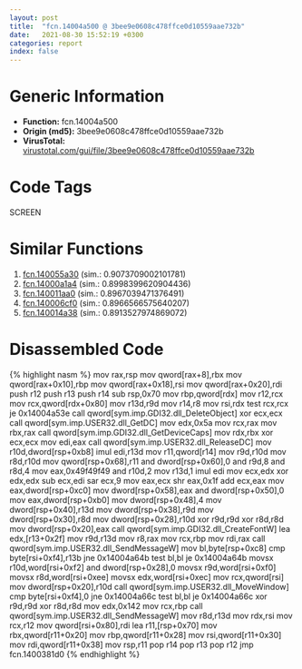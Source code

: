 ```yaml
---
layout: post
title:  "fcn.14004a500 @ 3bee9e0608c478ffce0d10559aae732b"
date:   2021-08-30 15:52:19 +0300
categories: report
index: false
---
```


# Generic Information
- **Function:** fcn.14004a500
- **Origin (md5):** 3bee9e0608c478ffce0d10559aae732b
- **VirusTotal:** [virustotal.com/gui/file/3bee9e0608c478ffce0d10559aae732b][virustotal_ref]

# Code Tags
<span class="tag" id="SCREEN">SCREEN</span>


# Similar Functions

1. [fcn.140055a30][similar_1_ref] (sim.: 0.9073709002101781)
2. [fcn.14000a1a4][similar_2_ref] (sim.: 0.8998399620904436)
3. [fcn.140011aa0][similar_3_ref] (sim.: 0.8967039471376491)
4. [fcn.140006cf0][similar_4_ref] (sim.: 0.8966566575640207)
5. [fcn.140014a38][similar_5_ref] (sim.: 0.8913527974869072)


# Disassembled Code

{% highlight nasm %}
mov rax,rsp
mov qword[rax+8],rbx
mov qword[rax+0x10],rbp
mov qword[rax+0x18],rsi
mov qword[rax+0x20],rdi
push r12
push r13
push r14
sub rsp,0x70
mov rbp,qword[rdx]
mov r12,rcx
mov rcx,qword[rdx+0x80]
mov r13d,r9d
mov r14,r8
mov rsi,rdx
test rcx,rcx
je 0x14004a53e
call qword[sym.imp.GDI32.dll_DeleteObject]
xor ecx,ecx
call qword[sym.imp.USER32.dll_GetDC]
mov edx,0x5a
mov rcx,rax
mov rbx,rax
call qword[sym.imp.GDI32.dll_GetDeviceCaps]
mov rdx,rbx
xor ecx,ecx
mov edi,eax
call qword[sym.imp.USER32.dll_ReleaseDC]
mov r10d,dword[rsp+0xb8]
imul edi,r13d
mov r11,qword[r14]
mov r9d,r10d
mov r8d,r10d
mov qword[rsp+0x68],r11
and dword[rsp+0x60],0
and r9d,8
and r8d,4
mov eax,0x49f49f49
and r10d,2
mov r13d,1
imul edi
mov ecx,edx
xor edx,edx
sub ecx,edi
sar ecx,9
mov eax,ecx
shr eax,0x1f
add ecx,eax
mov eax,dword[rsp+0xc0]
mov dword[rsp+0x58],eax
and dword[rsp+0x50],0
mov eax,dword[rsp+0xb0]
mov dword[rsp+0x48],4
mov dword[rsp+0x40],r13d
mov dword[rsp+0x38],r9d
mov dword[rsp+0x30],r8d
mov dword[rsp+0x28],r10d
xor r9d,r9d
xor r8d,r8d
mov dword[rsp+0x20],eax
call qword[sym.imp.GDI32.dll_CreateFontW]
lea edx,[r13+0x2f]
mov r9d,r13d
mov r8,rax
mov rcx,rbp
mov rdi,rax
call qword[sym.imp.USER32.dll_SendMessageW]
mov bl,byte[rsp+0xc8]
cmp byte[rsi+0xf4],r13b
jne 0x14004a64b
test bl,bl
je 0x14004a64b
movsx r10d,word[rsi+0xf2]
and dword[rsp+0x28],0
movsx r9d,word[rsi+0xf0]
movsx r8d,word[rsi+0xee]
movsx edx,word[rsi+0xec]
mov rcx,qword[rsi]
mov dword[rsp+0x20],r10d
call qword[sym.imp.USER32.dll_MoveWindow]
cmp byte[rsi+0xf4],0
jne 0x14004a66c
test bl,bl
je 0x14004a66c
xor r9d,r9d
xor r8d,r8d
mov edx,0x142
mov rcx,rbp
call qword[sym.imp.USER32.dll_SendMessageW]
mov r8d,r13d
mov rdx,rsi
mov rcx,r12
mov qword[rsi+0x80],rdi
lea r11,[rsp+0x70]
mov rbx,qword[r11+0x20]
mov rbp,qword[r11+0x28]
mov rsi,qword[r11+0x30]
mov rdi,qword[r11+0x38]
mov rsp,r11
pop r14
pop r13
pop r12
jmp fcn.1400381d0
{% endhighlight %}


[similar_1_ref]: /report/fcn.140055a30@3bee9e0608c478ffce0d10559aae732b
[similar_2_ref]: /report/fcn.14000a1a4@c4af5ec7826361dc5a22db79be296638
[similar_3_ref]: /report/fcn.140011aa0@a5e8b4820319974b4ce1027132e98e27
[similar_4_ref]: /report/fcn.140006cf0@72082bb1b08918279d6780845b69f5ff
[similar_5_ref]: /report/fcn.140014a38@72082bb1b08918279d6780845b69f5ff
[virustotal_ref]: https://www.virustotal.com/gui/file/3bee9e0608c478ffce0d10559aae732b